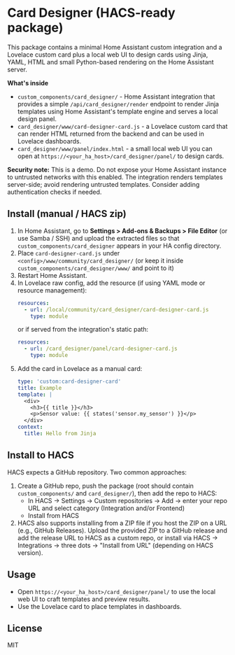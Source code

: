 # Card Designer (HACS-ready package)

This package contains a minimal Home Assistant custom integration and a Lovelace custom card plus a local web UI to design cards using Jinja, YAML, HTML and small Python-based rendering on the Home Assistant server.

**What's inside**
- `custom_components/card_designer/` - Home Assistant integration that provides a simple `/api/card_designer/render` endpoint to render Jinja templates using Home Assistant's template engine and serves a local design panel.
- `card_designer/www/card-designer-card.js` - a Lovelace custom card that can render HTML returned from the backend and can be used in Lovelace dashboards.
- `card_designer/www/panel/index.html` - a small local web UI you can open at `https://<your_ha_host>/card_designer/panel/` to design cards.

**Security note:** This is a demo. Do not expose your Home Assistant instance to untrusted networks with this enabled. The integration renders templates server-side; avoid rendering untrusted templates. Consider adding authentication checks if needed.

## Install (manual / HACS zip)
1. In Home Assistant, go to **Settings > Add-ons & Backups > File Editor** (or use Samba / SSH) and upload the extracted files so that `custom_components/card_designer` appears in your HA config directory.
2. Place `card-designer-card.js` under `<config>/www/community/card_designer/` (or keep it inside `custom_components/card_designer/www/` and point to it)
3. Restart Home Assistant.
4. In Lovelace raw config, add the resource (if using YAML mode or resource management):
   ```yaml
   resources:
     - url: /local/community/card_designer/card-designer-card.js
       type: module
   ```
   or if served from the integration's static path:
   ```yaml
   resources:
     - url: /card_designer/panel/card-designer-card.js
       type: module
   ```
5. Add the card in Lovelace as a manual card:
   ```yaml
   type: 'custom:card-designer-card'
   title: Example
   template: |
     <div>
       <h3>{{ title }}</h3>
       <p>Sensor value: {{ states('sensor.my_sensor') }}</p>
     </div>
   context:
     title: Hello from Jinja
   ```

## Install to HACS
HACS expects a GitHub repository. Two common approaches:
1. Create a GitHub repo, push the package (root should contain `custom_components/` and `card_designer/`), then add the repo to HACS:
   - In HACS -> Settings -> Custom repositories -> Add -> enter your repo URL and select category (Integration and/or Frontend)
   - Install from HACS
2. HACS also supports installing from a ZIP file if you host the ZIP on a URL (e.g., GitHub Releases). Upload the provided ZIP to a GitHub release and add the release URL to HACS as a custom repo, or install via HACS -> Integrations -> three dots -> "Install from URL" (depending on HACS version).

## Usage
- Open `https://<your_ha_host>/card_designer/panel/` to use the local web UI to craft templates and preview results.
- Use the Lovelace card to place templates in dashboards.

## License
MIT
